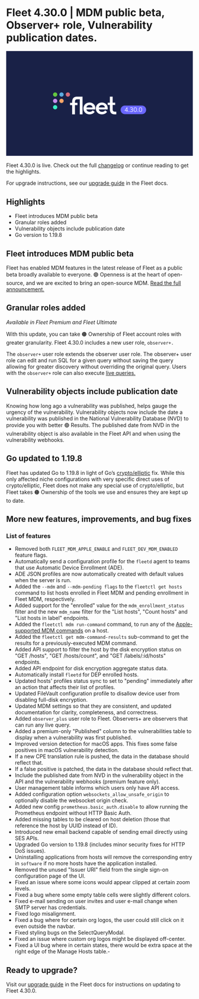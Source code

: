 # Fleet 4.30.0 | MDM public beta, Observer+ role, Vulnerability publication dates.

![Fleet 4.30.0](../website/assets/images/articles/fleet-4.30.0-1600x900@2x.png)

Fleet 4.30.0 is live. Check out the full [changelog](https://github.com/fleetdm/fleet/releases/tag/fleet-v4.30.0) or continue reading to get the highlights.

For upgrade instructions, see our [upgrade guide](https://fleetdm.com/docs/deploying/upgrading-fleet) in the Fleet docs.

## Highlights

* Fleet introduces MDM public beta
* Granular roles added
* Vulnerability objects include publication date
* Go version to 1.19.8

## Fleet introduces MDM public beta

Fleet has enabled MDM features in the latest release of Fleet as a public beta broadly available to everyone. 🟣 Openness is at the heart of open-source, and we are excited to bring an open-source MDM. [Read the full announcement.](https://fleetdm.com/releases/fleet-introduces-mdm)

## Granular roles added
_Available in Fleet Premium and Fleet Ultimate_

With this update, you can take 🟠 Ownership of Fleet account roles with greater granularity. Fleet 4.30.0 includes a new user role, `observer+.`

The `observer+` user role extends the observer user role. The observer+ user role can edit and run SQL for a given query without saving the query allowing for greater discovery without overriding the original query. Users with the `observer+` role can also execute [live queries.](https://fleetdm.com/docs/using-fleet/fleet-ui#run-a-query)

## Vulnerability objects include publication date

Knowing how long ago a vulnerability was published, helps gauge the urgency of the vulnerability. Vulnerability objects now include the date a vulnerability was published in the National Vulnerability Database (NVD) to provide you with better 🟢 Results. The published date from NVD in the vulnerability object is also available in the Fleet API and when using the vulnerability webhooks.

## Go updated to 1.19.8

Fleet has updated Go to 1.19.8 in light of Go’s [crypto/elliptic](https://github.com/golang/go/issues/58647) fix. While this only affected niche configurations with very specific direct uses of crypto/elliptic, Fleet does not make any special use of crypto/elliptic, but Fleet takes 🟠 Ownership of the tools we use and ensures they are kept up to date.

## More new features, improvements, and bug fixes

### List of features

- Removed both `FLEET_MDM_APPLE_ENABLE` and `FLEET_DEV_MDM_ENABLED` feature flags.
- Automatically send a configuration profile for the `fleetd` agent to teams that use Automatic Device Enrollment (ADE).
- ADE JSON profiles are now automatically created with default values when the server is run.
- Added the `--mdm` and `--mdm-pending flags` to the `fleetctl get hosts` command to list hosts enrolled in Fleet MDM and pending enrollment in Fleet MDM, respectively.
- Added support for the "enrolled" value for the `mdm_enrollment_status` filter and the new `mdm_name` filter for the "List hosts", "Count hosts" and "List hosts in label" endpoints.
- Added the `fleetctl mdm run-command` command, to run any of the [Apple-supported MDM commands](https://developer.apple.com/documentation/devicemanagement/commands_and_queries) on a host.
- Added the `fleetctl get mdm-command-results` sub-command to get the results for a previously-executed MDM command.
- Added API support to filter the host by the disk encryption status on "GET /hosts", "GET /hosts/count", and "GET /labels/:id/hosts" endpoints.
- Added API endpoint for disk encryption aggregate status data.
- Automatically install `fleetd` for DEP enrolled hosts.
- Updated hosts' profiles status sync to set to "pending" immediately after an action that affects their list of profiles.
- Updated FileVault configuration profile to disallow device user from disabling full-disk encryption.
- Updated MDM settings so that they are consistent, and updated documentation for clarity, completeness, and correctness.
- Added `observer_plus` user role to Fleet. Observers+ are observers that can run any live query.
- Added a premium-only "Published" column to the vulnerabilities table to display when a vulnerability was first published.
- Improved version detection for macOS apps. This fixes some false positives in macOS vulnerability detection.
- If a new CPE translation rule is pushed, the data in the database should reflect that.
- If a false positive is patched, the data in the database should reflect that.
- Include the published date from NVD in the vulnerability object in the API and the vulnerability webhooks (premium feature only).
- User management table informs which users only have API access.
- Added configuration option `websockets_allow_unsafe_origin` to optionally disable the websocket origin check.
- Added new config `prometheus.basic_auth.disable` to allow running the Prometheus endpoint without HTTP Basic Auth.
- Added missing tables to be cleared on host deletion (those that reference the host by UUID instead of ID).
- Introduced new email backend capable of sending email directly using SES APIs.
- Upgraded Go version to 1.19.8 (includes minor security fixes for HTTP DoS issues).
- Uninstalling applications from hosts will remove the corresponding entry in `software` if no more hosts have the application installed.
- Removed the unused "Issuer URI" field from the single sign-on configuration page of the UI.
- Fixed an issue where some icons would appear clipped at certain zoom levels.
- Fixed a bug where some empty table cells were slightly different colors.
- Fixed e-mail sending on user invites and user e-mail change when SMTP server has credentials.
- Fixed logo misalignment.
- Fixed a bug where for certain org logos, the user could still click on it even outside the navbar.
- Fixed styling bugs on the SelectQueryModal.
- Fixed an issue where custom org logos might be displayed off-center.
- Fixed a UI bug where in certain states, there would be extra space at the right edge of the Manage Hosts table.-

## Ready to upgrade?

Visit our [upgrade guide](https://fleetdm.com/docs/deploying/upgrading-fleet) in the Fleet docs for instructions on updating to Fleet 4.30.0.

<meta name="category" value="releases">
<meta name="authorFullName" value="JD Strong">
<meta name="authorGitHubUsername" value="spokanemac">
<meta name="publishedOn" value="2023-04-11">
<meta name="articleTitle" value="Fleet 4.30.0 | MDM public beta, Observer+ role, Vulnerability publication dates">
<meta name="articleImageUrl" value="../website/assets/images/articles/fleet-4.30.0-1600x900@2x.png">
